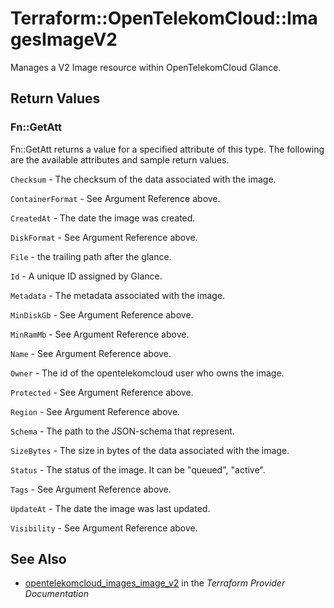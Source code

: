 # Terraform::OpenTelekomCloud::ImagesImageV2

Manages a V2 Image resource within OpenTelekomCloud Glance.

## Return Values

### Fn::GetAtt

Fn::GetAtt returns a value for a specified attribute of this type. The following are the available attributes and sample return values.

`Checksum` - The checksum of the data associated with the image.

`ContainerFormat` - See Argument Reference above.

`CreatedAt` - The date the image was created.

`DiskFormat` - See Argument Reference above.

`File` - the trailing path after the glance.

`Id` - A unique ID assigned by Glance.

`Metadata` - The metadata associated with the image.

`MinDiskGb` - See Argument Reference above.

`MinRamMb` - See Argument Reference above.

`Name` - See Argument Reference above.

`Owner` - The id of the opentelekomcloud user who owns the image.

`Protected` - See Argument Reference above.

`Region` - See Argument Reference above.

`Schema` - The path to the JSON-schema that represent.

`SizeBytes` - The size in bytes of the data associated with the image.

`Status` - The status of the image. It can be "queued", "active".

`Tags` - See Argument Reference above.

`UpdateAt` - The date the image was last updated.

`Visibility` - See Argument Reference above.

## See Also

* [opentelekomcloud_images_image_v2](https://www.terraform.io/docs/providers/opentelekomcloud/r/images_image_v2.html) in the _Terraform Provider Documentation_